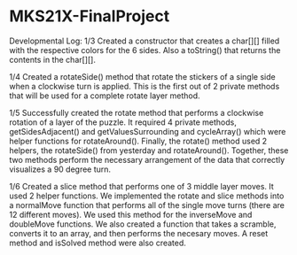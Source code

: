 # MKS21X-FinalProject
Developmental Log:
1/3 Created a constructor that creates a char[][] filled with the respective colors for the 6 sides. Also a toString() that returns the contents in the char[][].

1/4 Created a rotateSide() method that rotate the stickers of a single side when a clockwise turn is applied. This is the first out of 2 private methods that will be used for a complete rotate layer method.

1/5 Successfully created the rotate method that performs a clockwise rotation of a layer of the puzzle. It required 4 private methods, getSidesAdjacent() and getValuesSurrounding and cycleArray() which were helper functions for rotateAround(). Finally, the rotate() method used 2 helpers, the rotateSide() from yesterday and rotateAround(). Together, these two methods perform the necessary arrangement of the data that correctly visualizes a 90 degree turn.

1/6 Created a slice method that performs one of 3 middle layer moves. It used 2 helper functions. We implemented the rotate and slice methods into a normalMove function that performs all of the single move turns (there are 12 different moves). We used this method for the inverseMove and doubleMove functions. We also created a function that takes a scramble, converts it to an array, and then performs the necesary moves. A reset method and isSolved method were also created.
